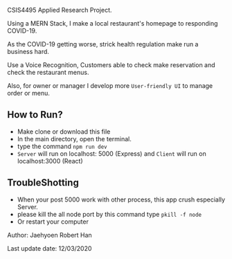 CSIS4495 Applied Research Project.

Using a MERN Stack, I make a local restaurant's homepage to responding COVID-19.

As the COVID-19 getting worse, strick health regulation make run a business hard.

Use a Voice Recognition, Customers able to check make reservation and check the restaurant menus.

Also, for owner or manager I develop more `User-friendly UI` to manage order or menu.

## How to Run?

- Make clone or download this file
- In the main directory, open the terminal.
- type the command `npm run dev`
- `Server` will run on localhost: 5000 (Express) and `Client` will run on localhost:3000 (React)

## TroubleShotting

- When your post 5000 work with other process, this app crush especially Server. 
- please kill the all node port by this command type `pkill -f node`
- Or restart your computer


Author: Jaehyoen Robert Han

Last update date: 12/03/2020